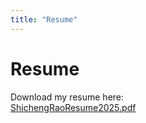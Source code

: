 ```yaml
---
title: "Resume"
---
```


# Resume

Download my resume here:  
[ShichengRaoResume2025.pdf](/files/ShichengRaoResume2025.pdf)